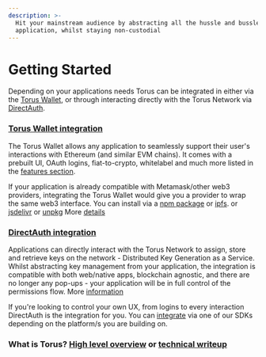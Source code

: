 ```yaml
---
description: >-
  Hit your mainstream audience by abstracting all the hussle and bussle on your
  application, whilst staying non-custodial
---
```


# Getting Started

Depending on your applications needs Torus can be integrated in either via the [Torus Wallet](torus-wallet/quick-start.md), or through interacting directly with the Torus Network via [DirectAuth](direct-auth/what-is-directauth.md). 

### [Torus Wallet integration](torus-wallet/quick-start.md)

The Torus Wallet allows any application to seamlessly support their user's interactions with Ethereum \(and similar EVM chains\). It comes with a prebuilt UI, OAuth logins, fiat-to-crypto, whitelabel and much more listed in the [features section](torus-wallet/features/). 

If your application is already compatible with Metamask/other web3 providers, integrating the Torus Wallet would give you a provider to wrap the same web3 interface. You can install via a [npm package](https://www.npmjs.com/package/@toruslabs/torus-embed) or [ipfs](torus-wallet/quick-start.md#ipfs). or [jsdelivr](https://cdn.jsdelivr.net/npm/@toruslabs/torus-embed) or [unpkg](https://unpkg.com/@toruslabs/torus-embed) More [details](torus-wallet/quick-start.md)

### [DirectAuth integration](direct-auth/quick-start.md)

Applications can directly interact with the Torus Network to assign, store and retrieve keys on the network - Distributed Key Generation as a Service. Whilst abstracting key management from your application, the integration is compatible with both web/native apps, blockchain agnostic, and there are no longer any pop-ups - your application will be in full control of the permissions flow. More [information](direct-auth/what-is-directauth.md) 

If you're looking to control your own UX, from logins to every interaction DirectAuth is the integration for you. You can [integrate](direct-auth/integrating-directauth/) via one of our SDKs depending on the platform/s you are building on.

### What is Torus? [High level overview](https://medium.com/toruslabs/what-distributed-key-generation-is-866adc79620) or [technical writeup](how-torus-works/system-architecture.md)


